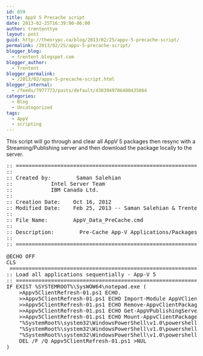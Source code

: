 ```yaml
---
id: 659
title: AppV 5 Precache script
date: 2013-02-25T16:39:00-06:00
author: trententtye
layout: post
guid: http://theorypc.ca/blog/2013/02/25/appv-5-precache-script/
permalink: /2013/02/25/appv-5-precache-script/
blogger_blog:
  - trentent.blogspot.com
blogger_author:
  - Trentent
blogger_permalink:
  - /2013/02/appv-5-precache-script.html
blogger_internal:
  - /feeds/7977773/posts/default/4303949786400435864
categories:
  - Blog
  - Uncategorized
tags:
  - AppV
  - scripting
---
```

This script will go through and clear all AppV 5 packages then resync with a Streaming/Publishing server and then download the package locally to the server.

<pre class="lang:batch decode:true ">:: =========================================================================================================== 
:: 
:: Created by:        Saman Salehian 
::            Intel Server Team 
::            IBM Canada Ltd. 
:: 
:: Creation Date:    Oct 16, 2012 
:: Modified Date:    Feb 25, 2013 -- Saman Salehian & Trentent Tye - Added load all applications sequentially - App-V 5 
:: 
:: File Name:        AppV_Data_PreCache.cmd 
:: 
:: Description:        Pre-Cache App-V Applications/Packages on XenApp Server 
:: 
:: =========================================================================================================== 

@ECHO OFF 
CLS 
 ================================================================================ 
:: Load all applications sequentially - App-V 5 
:: ================================================================================ 
IF EXIST %SYSTEMROOT%\SysWOW64\notepad.exe ( 
    &gt;Appv5ClientRefresh-01.ps1 ECHO. 
    &gt;&gt;Appv5ClientRefresh-01.ps1 ECHO Import-Module AppVClient 
    &gt;&gt;Appv5ClientRefresh-01.ps1 ECHO Remove-AppvClientPackage * 
    &gt;&gt;Appv5ClientRefresh-01.ps1 ECHO Get-AppVPublishingServer ^| Sync-AppvPublishingServer  
    &gt;&gt;Appv5ClientRefresh-01.ps1 ECHO Mount-AppvClientPackage * 
    "%SystemRoot%\system32\WindowsPowerShell\v1.0\powershell.exe" Set-ExecutionPolicy Unrestricted 
    "%SystemRoot%\system32\WindowsPowerShell\v1.0\powershell.exe" .\Appv5ClientRefresh-01.ps1 
    "%SystemRoot%\system32\WindowsPowerShell\v1.0\powershell.exe" Set-ExecutionPolicy Restricted 
    DEL /F /Q Appv5ClientRefresh-01.ps1 &gt;NUL 
)</pre>

&nbsp;

<!-- AddThis Advanced Settings generic via filter on the_content -->

<!-- AddThis Share Buttons generic via filter on the_content -->